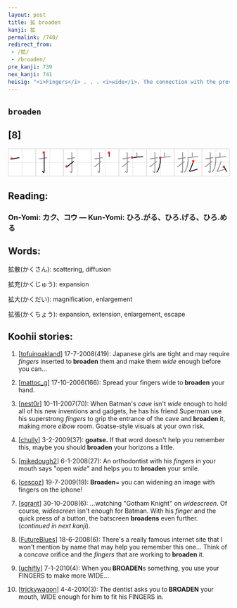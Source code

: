 ```yaml
---
layout: post
title: 拡 broaden
kanji: 拡
permalink: /740/
redirect_from:
 - /拡/
 - /broaden/
pre_kanji: 739
nex_kanji: 741
heisig: "<i>Fingers</i> . . . <i>wide</i>. The connection with the previous character is very close. Beware."
---
```


## `broaden`

## [8]

<div class="stroke"><img src="../images/E68BA1.png" /></div>

## Reading:

### On-Yomi: カク、コウ &mdash; Kun-Yomi: ひろ.がる、ひろ.げる、ひろ.める

## Words:

拡散(かくさん): scattering, diffusion

拡充(かくじゅう): expansion

拡大(かくだい): magnification, enlargement

拡張(かくちょう): expansion, extension, enlargement, escape

## Koohii stories:

1) [<a href="http://kanji.koohii.com/profile/tofuinoakland">tofuinoakland</a>] 17-7-2008(419): Japanese girls are tight and may require <em>fingers</em> inserted to<strong> broaden</strong> them and make them <em>wide</em> enough before you can... 

2) [<a href="http://kanji.koohii.com/profile/mattoc_g">mattoc_g</a>] 17-10-2006(166): Spread your fingers wide to<strong> broaden</strong> your hand. 

3) [<a href="http://kanji.koohii.com/profile/nest0r">nest0r</a>] 10-11-2007(70): When Batman&#039;s <em>cave</em> isn&#039;t <em>wide</em> enough to hold all of his new inventions and gadgets, he has his friend Superman use his superstrong <em>fingers</em> to grip the entrance of the cave and<strong> broaden</strong> it, making more <em>elbow</em> room. Goatse-style visuals at your own risk. 

4) [<a href="http://kanji.koohii.com/profile/chully">chully</a>] 3-2-2009(37): <strong>goatse.</strong> If that word doesn&#039;t help you remember this, maybe you should<strong> broaden</strong> your horizons a little. 

5) [<a href="http://kanji.koohii.com/profile/mikedough2">mikedough2</a>] 6-1-2008(27): An orthodontist with his <em>fingers</em> in your mouth says &quot;open <em>wide</em>&quot; and helps you to<strong> broaden</strong> your smile. 

6) [<a href="http://kanji.koohii.com/profile/cescoz">cescoz</a>] 19-7-2009(19): <strong>Broaden</strong>= you can widening an image with fingers on the iphone! 

7) [<a href="http://kanji.koohii.com/profile/sgrant">sgrant</a>] 30-10-2008(6): ...watching &quot;Gotham Knight&quot; on <em>widescreen</em>. Of course, <em>widescreen</em> isn&#039;t enough for Batman. With his <em>finger</em> and the quick press of a button, the batscreen <strong>broadens</strong> even further. (<em>continued in next kanji</em>). 

8) [<a href="http://kanji.koohii.com/profile/FutureBlues">FutureBlues</a>] 18-6-2008(6): There&#039;s a really famous internet site that I won&#039;t mention by name that may help you remember this one... Think of a con<em>cave</em> orifice and the <em>fingers</em> that are working to<strong> broaden</strong> it. 

9) [<a href="http://kanji.koohii.com/profile/uchifly">uchifly</a>] 7-1-2010(4): When you<strong> BROADEN</strong>s something, you use your FINGERS to make more WIDE... 

10) [<a href="http://kanji.koohii.com/profile/trickywagon">trickywagon</a>] 4-4-2010(3): The dentist asks you to<strong> BROADEN</strong> your mouth, WIDE enough for him to fit his FINGERS in. 
